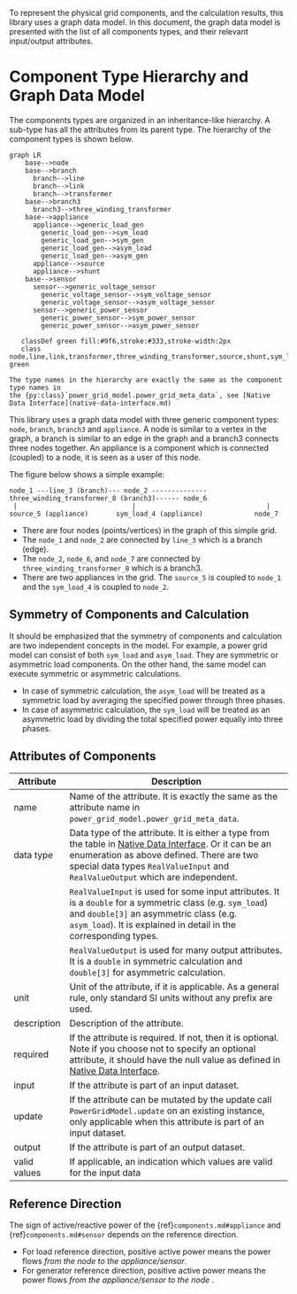 <!--
SPDX-FileCopyrightText: 2022 Contributors to the Power Grid Model project <dynamic.grid.calculation@alliander.com>

SPDX-License-Identifier: MPL-2.0
-->

To represent the physical grid components, and the calculation results, this library uses a graph data model. In this
document, the graph data model is presented with the list of all components types, and their relevant input/output
attributes.

# Component Type Hierarchy and Graph Data Model

The components types are organized in an inheritance-like hierarchy. A sub-type has all the attributes from its parent
type. The hierarchy of the component types is shown below.

```{mermaid}
graph LR
    base-->node
    base-->branch
      branch-->line
      branch-->link
      branch-->transformer
    base-->branch3
      branch3-->three_winding_transformer
    base-->appliance
      appliance-->generic_load_gen
        generic_load_gen-->sym_load
        generic_load_gen-->sym_gen
        generic_load_gen-->asym_load
        generic_load_gen-->asym_gen
      appliance-->source
      appliance-->shunt
    base-->sensor
      sensor-->generic_voltage_sensor
        generic_voltage_sensor-->sym_voltage_sensor
        generic_voltage_sensor-->asym_voltage_sensor
      sensor-->generic_power_sensor
        generic_power_sensor-->sym_power_sensor
        generic_power_sensor-->asym_power_sensor
     
   classDef green fill:#9f6,stroke:#333,stroke-width:2px
   class node,line,link,transformer,three_winding_transformer,source,shunt,sym_load,sym_gen,asym_load,asym_gen,sym_voltage_sensor,asym_voltage_sensor,sym_power_sensor,asym_power_sensor green
```

```{note}
The type names in the hierarchy are exactly the same as the component type names in
the {py:class}`power_grid_model.power_grid_meta_data`, see [Native Data Interface](native-data-interface.md)
```

This library uses a graph data model with three generic component types: `node`, `branch`, `branch3` and `appliance`. A
node is similar to a vertex in the graph, a branch is similar to an edge in the graph and a branch3 connects three nodes
together. An appliance is a component which is connected (coupled) to a node, it is seen as a user of this node.

The figure below shows a simple example:

```
node_1 ---line_3 (branch)--- node_2 --------------three_winding_transformer_8 (branch3)------ node_6
 |                             |                                 |
source_5 (appliance)       sym_load_4 (appliance)             node_7
```

* There are four nodes (points/vertices) in the graph of this simple grid.
* The `node_1` and `node_2` are connected by `line_3` which is a branch (edge).
* The `node_2`, `node_6`, and `node_7` are connected by `three_winding_transformer_8` which is a branch3.
* There are two appliances in the grid. The `source_5` is coupled to `node_1` and the `sym_load_4` is coupled
  to `node_2`.

## Symmetry of Components and Calculation

It should be emphasized that the symmetry of components and calculation are two independent concepts in the model. For
example, a power grid model can consist of both `sym_load` and `asym_load`. They are symmetric or asymmetric load
components. On the other hand, the same model can execute symmetric or asymmetric calculations.

* In case of symmetric calculation, the `asym_load` will be treated as a symmetric load by averaging the specified power
  through three phases.
* In case of asymmetric calculation, the `sym_load` will be treated as an asymmetric load by dividing the total
  specified power equally into three phases.

## Attributes of Components

| Attribute    | Description                                                                                                                                                                                                                                                        |
|--------------|--------------------------------------------------------------------------------------------------------------------------------------------------------------------------------------------------------------------------------------------------------------------|
| name         |  Name   of the attribute. It is exactly the same as the attribute name in   `power_grid_model.power_grid_meta_data`.                                                                                                                                               |
| data type    |  Data type of the attribute. It is either a type from the table in [Native Data Interface](native-data-interface.md). Or it can be an enumeration as above defined. There are two special data types `RealValueInput` and `RealValueOutput` which are independent. |
|              |     `RealValueInput` is used for some input   attributes. It is a `double` for a symmetric class (e.g. `sym_load`)  and `double[3]` an asymmetric class (e.g.   `asym_load`). It is explained in detail in the corresponding types.                                |
|              |     `RealValueOutput` is used for many output   attributes. It is a `double` in symmetric calculation and `double[3]` for   asymmetric calculation.                                                                                                                |
| unit         |  Unit of the attribute, if it is   applicable. As a general rule, only standard SI units without any prefix are   used.                                                                                                                                            |
| description  |  Description of the attribute.                                                                                                                                                                                                                                     |
| required     |  If the attribute is required. If   not, then it is optional. Note if you choose not to specify an optional   attribute, it should have the null value as defined in [Native Data   Interface](native-data-interface.md).                                          |
| input        |  If the attribute is part of an   input dataset.                                                                                                                                                                                                                   |
| update       |  If the attribute can be mutated by   the update call `PowerGridModel.update` on an existing instance, only   applicable when this attribute is part of an input dataset.                                                                                          |
| output       |  If the attribute is part of an   output dataset.                                                                                                                                                                                                                  |
| valid values |  If applicable, an indication which   values are valid for the input data                                                                                                                                                                                          |

## Reference Direction

The sign of active/reactive power of the {ref}`components.md#appliance` and
{ref}`components.md#sensor` depends on the reference direction.

* For load reference direction, positive active power means the power flows *from the node to the appliance/sensor*.
* For generator reference direction, positive active power means the power flows *from the appliance/sensor to the node*
  .